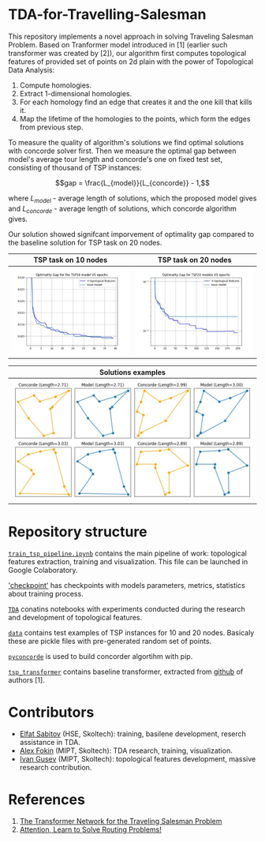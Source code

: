 # TDA-for-Travelling-Salesman
This repository implements a novel approach in solving Traveling Salesman Problem. Based on Tranformer model introduced in [1] (earlier such transformer was created by [2]), our algorithm first computes topological features of provided set of points on 2d plain with the power of Topological Data Analysis: 
1. Compute homologies.
2. Extract 1-dimensional homologies.
3. For each homology find an edge that creates it and the one kill that kills it.
4. Map the lifetime of the homologies to the points, which form the edges from previous step.

To measure the quality of algorithm's solutions we find optimal solutions with concorde solver first. Then we measure the optimal gap between model's average tour length and concorde's one on fixed test set, consisting of thousand of TSP instances:

$$gap = \frac{L_{model}}{L_{concorde}} - 1,$$

where $L_{model}$ - average length of solutions, which the proposed model gives and $L_{concorde}$ - average length of solutions, which concorde algorithm gives.

Our solution showed signifcant imporvement of optimality gap compared to the baseline solution for TSP task on 20 nodes.

TSP task on 10 nodes       |  TSP task on 20 nodes
:-------------------------:|:-------------------------:
![](./images/gap_10.jpg)   |  ![](./images/gap_20.jpg)


Solutions examples         |
:-------------------------:|
![](./images/paths.jpg)    |

# Repository structure

[`train_tsp_pipeline.ipynb`](train_tsp_pipeline.ipynb) contains the main pipeline of work: topological features extraction, training and visualization. This file can be launched in Google Colaboratory. 

['checkpoint'](checkpoint) has checkpoints with models parameters, metrics, statistics about training process.

[`TDA`](TDA) conatins notebooks with experiments conducted during the research and development of topological features.

[`data`](data) contains test examples of TSP instances for 10 and 20 nodes. Basicaly these are pickle files with pre-generated random set of points.

[`pyconcorde`](pyconcorde) is used to build concorder algortihm with pip.

[`tsp_transformer`](tsp_transformer) contains baseline transformer, extracted from [github](https://github.com/xbresson/TSP_Transformer) of authors [1].



# Contributors
- [Elfat Sabitov](https://github.com/MarioAuditore) (HSE, Skoltech): training, basilene development, reserch assistance in TDA.
- [Alex Fokin](https://github.com/Alex2034) (MIPT, Skoltech): TDA research, training, visualization. 
- [Ivan Gusev](https://github.com/LilVan) (MIPT, Skoltech): topological features development, massive research contribution.

# References
1. [The Transformer Network for the Traveling Salesman Problem](https://arxiv.org/abs/2103.03012)
2. [Attention, Learn to Solve Routing Problems!](https://arxiv.org/abs/1803.08475)
